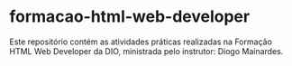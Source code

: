 # formacao-html-web-developer
Este repositório contém as atividades práticas realizadas na  Formação HTML Web Developer da DIO, ministrada pelo instrutor: Diogo Mainardes.
